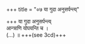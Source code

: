 +++
title = "०७ या गुदा अनुसर्पन्त्य्"

+++
या गुदा अनुसर्पन्त्य्  
आन्त्राणि योपयन्ति च ।  
(…) ॥ +++(see 3cd)+++